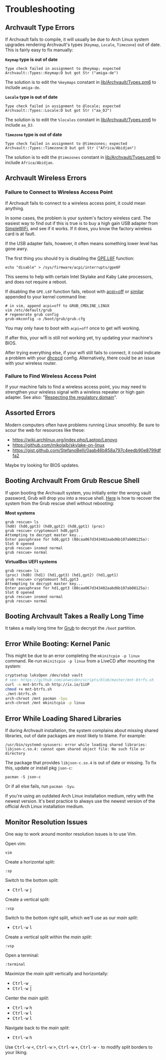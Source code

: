# Troubleshooting

## Archvault Type Errors

If Archvault fails to compile, it will usually be due to Arch Linux system
upgrades rendering Archvault's types (`Keymap`, `Locale`, `Timezone`)
out of date. This is fairly easy to fix manually:

**`Keymap` type is out of date**

```
Type check failed in assignment to @keymap; expected Archvault::Types::Keymap:D but got Str ("amiga-de")
```

The solution is to edit the `%keymaps` constant in
[lib/Archvault/Types.pm6][lib/Archvault/Types.pm6] to include `amiga-de`.

**`Locale` type is out of date**

```
Type check failed in assignment to @locale; expected Archvault::Types::Locale:D but got Str ("aa_DJ")
```

The solution is to edit the `%locales` constant in
[lib/Archvault/Types.pm6][lib/Archvault/Types.pm6] to include `aa_DJ`.

**`Timezone` type is out of date**

```
Type check failed in assignment to @timezones; expected Archvault::Types::Timezone:D but got Str ("Africa/Abidjan")
```

The solution is to edit the `@timezones` constant in
[lib/Archvault/Types.pm6][lib/Archvault/Types.pm6] to include
`Africa/Abidjan`.

## Archvault Wireless Errors

### Failure to Connect to Wireless Access Point

If Archvault fails to connect to a wireless access point, it could
mean anything.

In some cases, the problem is your system's factory wireless card. The
easiest way to find out if this is true is to buy a high gain USB adapter
from [SimpleWiFi][SimpleWiFi], and see if it works. If it does, you know
the factory wireless card is at fault.

If the USB adapter fails, however, it often means something lower level
has gone awry.

The first thing you should try is disabling the [GPE.L6F][GPE.L6F]
function:

```
echo "disable" > /sys/firmware/acpi/interrupts/gpe6F
```

This seems to help with certain Intel Skylake and Kaby Lake processors,
and does not require a reboot.

If disabling the `GPE.L6F` function fails, reboot with
[acpi=off][acpi=off] or [similar][similar] appended to your kernel
command line:

```
# in vim, append acpi=off to GRUB_CMDLINE_LINUX
vim /etc/default/grub
# regenerate grub config
grub-mkconfig -o /boot/grub/grub.cfg
```

You may only have to boot with `acpi=off` once to get wifi working.

If after this, your wifi is still not working yet, try updating your
machine's BIOS.

After trying everything else, if your wifi still fails to connect, it
could indicate a problem with your [dhcpcd][dhcpcd] config. Alternatively,
there could be an issue with your wireless router.

### Failure to Find Wireless Access Point

If your machine fails to find a wireless access point, you may need to
strengthen your wireless signal with a wireless repeater or high gain
adapter. See also: "[Respecting the regulatory domain][Respecting the
regulatory domain]".


## Assorted Errors

Modern computers often have problems running Linux smoothly. Be sure to
scour the web for resources like these:

- https://wiki.archlinux.org/index.php/Laptop/Lenovo
- https://github.com/mikolajb/skylake-on-linux
- https://gist.github.com/StefanoBelli/0aab46b858a797c4eedb90e8799dffa2

Maybe try looking for BIOS updates.

## Booting Archvault From Grub Rescue Shell

If upon booting the Archvault system, you initially enter the wrong
vault password, Grub will drop you into a rescue shell. [Here][here]
is how to recover the system from the Grub rescue shell without rebooting:

**Most systems**

```
grub rescue> ls
(hd0) (hd0,gpt3) (hd0,gpt2) (hd0,gpt1) (proc)
grub rescue> cryptomount hd0,gpt3
Attempting to decrypt master key...
Enter passphrase for hd0,gpt3 (88caa067d343402aabd6b107ab08125a):
Slot 0 opened
grub rescue> insmod normal
grub rescue> normal
```

**VirtualBox UEFI systems**

```
grub rescue> ls
(proc) (hd0) (hd1) (hd1,gpt3) (hd1,gpt2) (hd1,gpt1)
grub rescue> cryptomount hd1,gpt3
Attempting to decrypt master key...
Enter passphrase for hd1,gpt3 (88caa067d343402aabd6b107ab08125a):
Slot 0 opened
grub rescue> insmod normal
grub rescue> normal
```

## Booting Archvault Takes a Really Long Time

It takes a really long time for [Grub][Grub] to decrypt the `/boot`
partition.

## Error While Booting: Kernel Panic

This might be due to an error completing the `mkinitcpio -p linux`
command. Re-run `mkinitcpio -p linux` from a LiveCD after mounting
the system:

```sh
cryptsetup luksOpen /dev/sda3 vault
# see: https://github.com/atweiden/scripts/blob/master/mnt-btrfs.sh
curl -o mnt-btrfs.sh http://ix.io/1iUP
chmod +x mnt-btrfs.sh
./mnt-btrfs.sh
arch-chroot /mnt pacman -Syu
arch-chroot /mnt mkinitcpio -p linux
```

## Error While Loading Shared Libraries

If during Archvault installation, the system complains about missing
shared libraries, out of date packages are most likely to blame. For
example:

```
/usr/bin/systemd-sysusers: error while loading shared libraries: libjson-c.so.4: cannot open shared object file: No such file or directory
```

The package that provides `libjson-c.so.4` is out of date or missing. To
fix this, update or install pkg `json-c`:

```
pacman -S json-c
```

Or if all else fails, run `pacman -Syu`.

If you're using an outdated Arch Linux installation medium, retry with
the newest version. It's best practice to always use the newest version
of the official Arch Linux installation medium.

## Monitor Resolution Issues

One way to work around monitor resolution issues is to use Vim.

Open vim:

```
vim
```

Create a horizontal split:

```vim
:sp
```

Switch to the bottom split:

- <kbd>Ctrl-w</kbd> <kbd>j</kbd>

Create a vertical split:

```vim
:vsp
```

Switch to the bottom right split, which we'll use as our *main split*:

- <kbd>Ctrl-w</kbd> <kbd>l</kbd>

Create a vertical split within the *main split*:

```vim
:vsp
```

Open a terminal:

```vim
:terminal
```

Maximize the *main split* vertically and horizontally:

- <kbd>Ctrl-w</kbd> <kbd>_</kbd>
- <kbd>Ctrl-w</kbd> <kbd>|</kbd>

Center the *main split*:

- <kbd>Ctrl-w</kbd> <kbd>h</kbd>
- <kbd>Ctrl-w</kbd> <kbd>l</kbd>
- <kbd>Ctrl-w</kbd> <kbd>l</kbd>

Navigate back to the *main split*:

- <kbd>Ctrl-w</kbd> <kbd>h</kbd>

Use <kbd>Ctrl-w</kbd> <kbd><</kbd>, <kbd>Ctrl-w</kbd> <kbd>></kbd>,
<kbd>Ctrl-w</kbd> <kbd>+</kbd>, <kbd>Ctrl-w</kbd> <kbd>-</kbd> to modify
split borders to your liking.


[acpi=off]: https://askubuntu.com/questions/139157/booting-ubuntu-with-acpi-off-grub-parameter
[dhcpcd]: https://wiki.archlinux.org/index.php/Dhcpcd
[GPE.L6F]: http://jhshi.me/2015/11/14/acpi-error-method-parseexecution-failed-_gpe_l6f/index.html#.W19wDdhKjdQ
[Grub]: https://www.reddit.com/r/archlinux/comments/6ahvnk/grub_decryption_really_slow/dhew32m/
[here]: https://unix.stackexchange.com/questions/318745/grub2-encryption-reprompt/321825#321825
[lib/Archvault/Types.pm6]: ../lib/Archvault/Types.pm6
[Respecting the regulatory domain]: https://wiki.archlinux.org/index.php/Wireless_network_configuration#Respecting_the_regulatory_domain
[similar]: https://askubuntu.com/questions/127989/no-acpi-support-for-my-pc-what-can-i-do
[SimpleWiFi]: https://www.simplewifi.com/collections/usb-adapters/products/usb-adapter

